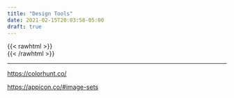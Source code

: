 ```yaml
---
title: "Design Tools"
date: 2021-02-15T20:03:58-05:00
draft: true
---
```

{{< rawhtml >}}
<br />
{{< /rawhtml >}}

***
https://colorhunt.co/

https://appicon.co/#image-sets

